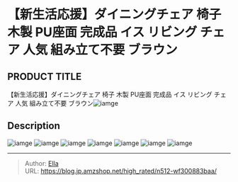 # 【新生活応援】ダイニングチェア 椅子 木製 PU座面 完成品 イス リビング チェア 人気 組み立て不要 ブラウン


## PRODUCT TITLE 

【新生活応援】ダイニングチェア 椅子 木製 PU座面 完成品 イス リビング チェア 人気 組み立て不要 ブラウン![iamge](https://b2bfiles1.gigab2b.cn/image/wkseller/301/20230112_295f1d54097be184bc19cd0d9df86e3e.jpg)

## Description











![iamge](https://b2bfiles1.gigab2b.cn/image/wkseller/301/20230112_52d67b99da904fec7cc05b46e1175b4f.jpg)
![iamge](https://b2bfiles1.gigab2b.cn/image/wkseller/301/20230112_b2a28af43b2bfc502c85879bcb13e3ce.jpg)
![iamge](https://b2bfiles1.gigab2b.cn/image/wkseller/301/20230112_2a4196380326050be9261d1aa1581925.jpg)
![iamge](https://b2bfiles1.gigab2b.cn/image/wkseller/301/20230112_f3d4fe75d8cce0c7a3f625fb199a1a14.jpg)
![iamge](https://b2bfiles1.gigab2b.cn/image/wkseller/301/20230112_8c2415fad1726c0b058af9dc390ab1ca.jpg)
![iamge](https://b2bfiles1.gigab2b.cn/image/wkseller/301/20230118_86ed263bc675746987d4722c15b4d1c6.jpg)
![iamge](https://b2bfiles1.gigab2b.cn/image/wkseller/301/20230118_4c2679107b25cd5b50f721f938363d02.jpg)


---

> Author: [Ella](https://blog.jp.amzshop.net/)  
> URL: https://blog.jp.amzshop.net/high_rated/n512-wf300883baa/  

